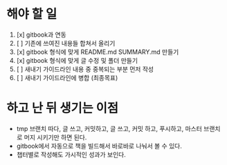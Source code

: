 # 해야 할 일
1. [x] gitbook과 연동
2. [ ] 기존에 쓰여진 내용들 합쳐서 올리기
3. [x] gitbook 형식에 맞게 README.md SUMMARY.md 만들기
4. [x] gitbook 형식에 맞게 글 수정 및 폴더 만들기
5. [ ] 새내기 가이드라인 내용 중 중복되는 부분 먼저 작성
6. [ ] 새내기 가이드라인에 병합 (최종목표)

# 하고 난 뒤 생기는 이점
- tmp 브랜치 따다, 글 쓰고, 커밋하고, 글 쓰고, 커밋 하고, 푸시하고, 마스터 브랜치로 머지 시키기만 하면 된다.
- gitbook에서 자동으로 책을 빌드해서 바로바로 나눠서 볼 수 있다.
- 챕터별로 작성해도 가시적인 성과가 보인다.
